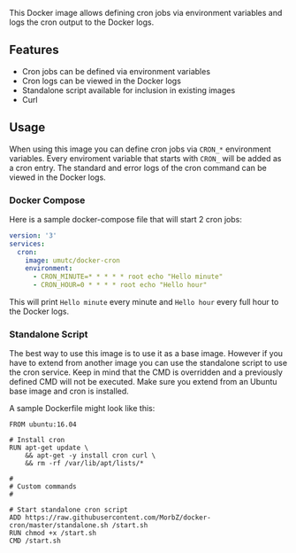 This Docker image allows defining cron jobs via environment variables and logs the cron output to the Docker logs.

## Features ##
- Cron jobs can be defined via environment variables
- Cron logs can be viewed in the Docker logs
- Standalone script available for inclusion in existing images
- Curl

## Usage ##
When using this image you can define cron jobs via `CRON_*` environment variables. Every enviroment variable that starts with `CRON_` will be added as a cron entry. The standard and error logs of the cron command can be viewed in the Docker logs.

### Docker Compose ###
Here is a sample docker-compose file that will start 2 cron jobs:

```yaml
version: '3'
services:
  cron:
    image: umutc/docker-cron
    environment:
      - CRON_MINUTE=* * * * * root echo "Hello minute"
      - CRON_HOUR=0 * * * * root echo "Hello hour"
```

This will print `Hello minute` every minute and `Hello hour` every full hour to the Docker logs.

### Standalone Script ###
The best way to use this image is to use it as a base image. However if you have to extend from another image you can use the standalone script to use the cron service. Keep in mind that the CMD is overridden and a previously defined CMD will not be executed. Make sure you extend from an Ubuntu base image and cron is installed.

A sample Dockerfile might look like this:

```
FROM ubuntu:16.04

# Install cron
RUN apt-get update \
	&& apt-get -y install cron curl \
	&& rm -rf /var/lib/apt/lists/*
	
#
# Custom commands
#

# Start standalone cron script
ADD https://raw.githubusercontent.com/MorbZ/docker-cron/master/standalone.sh /start.sh
RUN chmod +x /start.sh
CMD /start.sh
```